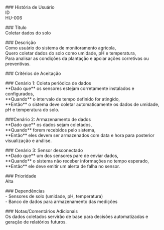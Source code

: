 \#\#\# História de Usuário   
ID  
HU-006

\#\#\# Título  
Coletar dados do solo

\#\#\# Descrição  
Como usuário do sistema de monitoramento agrícola,  
Quero coletar dados do solo como umidade, pH e temperatura,  
Para analisar as condições da plantação e apoiar ações corretivas ou preventivas.

\#\#\# Critérios de Aceitação

\#\#\# Cenário 1: Coleta periódica de dados  
\*\*Dado que\*\* os sensores estejam corretamente instalados e configurados,  
\*\*Quando\*\* o intervalo de tempo definido for atingido,  
\*\*Então\*\* o sistema deve coletar automaticamente os dados de umidade, pH e temperatura do solo.

\#\#\#Cenário 2: Armazenamento de dados  
\*\*Dado que\*\* os dados sejam coletados,  
\*\*Quando\*\* forem recebidos pelo sistema,  
\*\*Então\*\* eles devem ser armazenados com data e hora para posterior visualização e análise.

\#\#\# Cenário 3: Sensor desconectado  
\*\*Dado que\*\* um dos sensores pare de enviar dados,  
\*\*Quando\*\* o sistema não receber informações no tempo esperado,  
\*\*Então\*\* ele deve emitir um alerta de falha no sensor.

\#\#\# Prioridade  
Alta

\#\#\# Dependências  
\- Sensores de solo (umidade, pH, temperatura)  
\- Banco de dados para armazenamento das medições

\#\#\# Notas/Comentários Adicionais  
Os dados coletados servirão de base para decisões automatizadas e geração de relatórios futuros.

